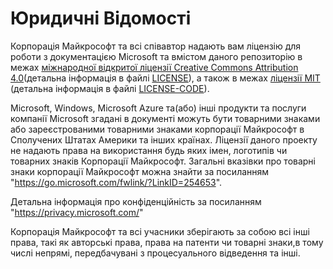 # Юридичні Відомості

Корпорація Майкрософт та всі співавтор надають вам ліцензію для роботи з документацією Microsoft та вмістом даного репозиторію в межах  [міжнародної відкритої ліцензії Creative Commons Attribution 4.0](https://creativecommons.org/licenses/by/4.0/legalcode)(детальна інформація в файлі [LICENSE](LICENSE)), а також в межах [ліцензії MIT](https://opensource.org/licenses/MIT) (детальна інформація в файлі [LICENSE-CODE](LICENSE-CODE)).

Microsoft, Windows, Microsoft Azure та(або) інші продукти та послуги компанії Microsoft згадані в документі можуть бути товарними знаками або зареєстрованими товарними знаками корпорації Майкрософт в Сполучених Штатах Америки та інших країнах. Ліцензії даного проекту не надають права на використання будь яких імен, логотипів чи товарних знаків Корпорації Майкрософт. Загальні вказівки про товарні знаки корпорації Майкрософт можна знайти за посиланням "https://go.microsoft.com/fwlink/?LinkID=254653".

Детальна інформація про конфіденційність за посиланням "https://privacy.microsoft.com/"

Корпорація Майкрософт та всі учасники зберігають за собою всі інші права, такі як авторські права, права на патенти чи товарні знаки,в тому числі непрямі, передбачувані з процесуального відведення та інші.
